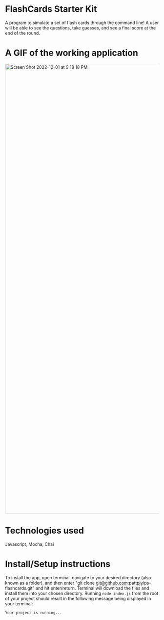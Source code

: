 # FlashCards Starter Kit
A program to simulate a set of flash cards through the command line! A user will be able to see the questions, take guesses, and see a final score at the end of the round.

# A GIF of the working application
<img width="1465" alt="Screen Shot 2022-12-01 at 9 18 18 PM" src="https://user-images.githubusercontent.com/111454351/205213868-b40a71a3-4358-4593-bb18-1df0667a4c03.png">

# Technologies used
Javascript, Mocha, Chai
# Install/Setup instructions
To install the app, open terminal, navigate to your desired directory (also known as a folder), and then enter "git clone git@github.com:pattpjy/ps-flashcards.git" and hit enter/return. Terminal will download the files and install them into your chosen directory. Running `node index.js` from the root of your project should result in the following message being displayed in your terminal: 

```bash
Your project is running...
```








